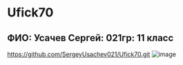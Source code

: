 # Ufick70
## ФИО: Усачев Сергей: 021гр: 11 класс
https://github.com/SergeyUsachev021/Ufick70.git
![image](https://user-images.githubusercontent.com/114472570/192467389-5ee9cc32-290e-479a-87d3-9c5c58ac2226.png)
